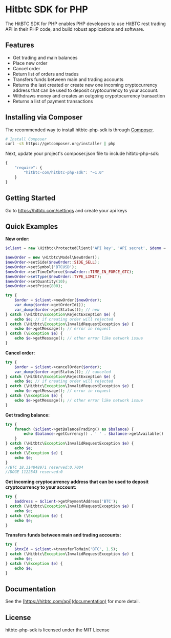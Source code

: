 # Hitbtc SDK for PHP
The HitBTC SDK for PHP enables PHP developers to use HitBTC rest trading API in their PHP code, and build robust applications and software.

## Features
* Get trading and main balances
* Place new order
* Cancel order
* Return list of orders and trades
* Transfers funds between main and trading accounts
* Returns the last created or create new one incoming cryptocurrency address that can be used to deposit cryptocurrency to your account.
* Withdraws money and creates an outgoing crypotocurrency transaction
* Returns a list of payment transactions

## Installing via Composer

The recommended way to install hitbtc-php-sdk is through
[Composer](http://getcomposer.org).

```bash
# Install Composer
curl -sS https://getcomposer.org/installer | php
```

Next, update your project's composer.json file to include hitbtc-php-sdk:

```javascript
{
    "require": {
        "hitbtc-com/hitbtc-php-sdk": "~1.0"
    }
}
```

## Getting Started

Go to https://hitbtc.com/settings and create your api keys

## Quick Examples

**New order:**

```php
$client = new \Hitbtc\ProtectedClient('API key', 'API secret', $demo = false);

$newOrder = new \Hitbtc\Model\NewOrder();
$newOrder->setSide($newOrder::SIDE_SELL);
$newOrder->setSymbol('BTCUSD');
$newOrder->setTimeInForce($newOrder::TIME_IN_FORCE_GTC);
$newOrder->setType($newOrder::TYPE_LIMIT);
$newOrder->setQuantity(10);
$newOrder->setPrice(800);

try {
    $order = $client->newOrder($newOrder);
    var_dump($order->getOrderId());
    var_dump($order->getStatus()); // new
} catch (\Hitbtc\Exception\RejectException $e) {
    echo $e; // if creating order will rejected
} catch (\Hitbtc\Exception\InvalidRequestException $e) {
    echo $e->getMessage(); // error in request
} catch (\Exception $e) {
    echo $e->getMessage(); // other error like network issue
}
```

**Cancel order:**

```php
try {
    $order = $client->cancelOrder($order);
    var_dump($order->getStatus()); // canceled
} catch (\Hitbtc\Exception\RejectException $e) {
    echo $e; // if creating order will rejected
} catch (\Hitbtc\Exception\InvalidRequestException $e) {
    echo $e->getMessage(); // error in request
} catch (\Exception $e) {
    echo $e->getMessage(); // other error like network issue
}
```

**Get trading balance:**

```php
try {
    foreach ($client->getBalanceTrading() as $balance) {
        echo $balance->getCurrency() . ' ' . $balance->getAvailable() . ' reserved:' . $balance->getReserved() . "\n";
    }
} catch (\Hitbtc\Exception\InvalidRequestException $e) {
    echo $e;
} catch (\Exception $e) {
    echo $e;
}
//BTC 18.314848971 reserved:0.7004
//DOGE 1122543 reserved:0
```

**Get incoming cryptocurrency address that can be used to deposit cryptocurrency to your account:**

```php
try {
    $address = $client->getPaymentAddress('BTC');
} catch (\Hitbtc\Exception\InvalidRequestException $e) {
    echo $e;
} catch (\Exception $e) {
    echo $e;
}
```

**Transfers funds between main and trading accounts:**

```php
try {
    $tnxId = $client->transferToMain('BTC', 1.5);
} catch (\Hitbtc\Exception\InvalidRequestException $e) {
    echo $e;
} catch (\Exception $e) {
    echo $e;
}
```

## Documentation

See the [https://hitbtc.com/api](documentation) for more detail.

## License

hitbtc-php-sdk is licensed under the MIT License


